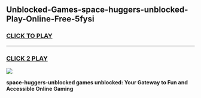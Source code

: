 
## Unblocked-Games-space-huggers-unblocked-Play-Online-Free-5fysi
<h3>
<a href="https://premium76.site?title=space-huggers-unblocked&ref=26A">CLICK TO PLAY</a></h3>
<hr>

<h3>
<a href="https://premium76.site?title=space-huggers-unblocked&ref=26A">CLICK 2 PLAY</a>
  
</h3>

<a href="https://premium76.site?title=space-huggers-unblocked&ref=26A"><img src="https://clearcache.store/games.png"></a>


**space-huggers-unblocked games unblocked: Your Gateway to Fun and Accessible Online Gaming**
